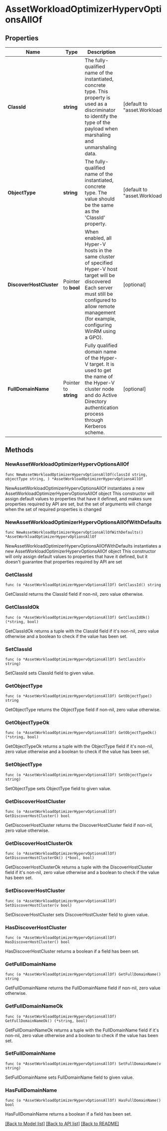 # AssetWorkloadOptimizerHypervOptionsAllOf

## Properties

Name | Type | Description | Notes
------------ | ------------- | ------------- | -------------
**ClassId** | **string** | The fully-qualified name of the instantiated, concrete type. This property is used as a discriminator to identify the type of the payload when marshaling and unmarshaling data. | [default to "asset.WorkloadOptimizerHypervOptions"]
**ObjectType** | **string** | The fully-qualified name of the instantiated, concrete type. The value should be the same as the &#39;ClassId&#39; property. | [default to "asset.WorkloadOptimizerHypervOptions"]
**DiscoverHostCluster** | Pointer to **bool** | When enabled, all Hyper-V hosts in the same cluster of specified Hyper-V host target will be discovered Each server must still be configured to allow remote management (for example, configuring WinRM using a GPO). | [optional] 
**FullDomainName** | Pointer to **string** | Fully qualified domain name of the Hyper-V target. It is used to get the name of the Hyper-V cluster node and do Active Directory authentication process through Kerberos scheme. | [optional] 

## Methods

### NewAssetWorkloadOptimizerHypervOptionsAllOf

`func NewAssetWorkloadOptimizerHypervOptionsAllOf(classId string, objectType string, ) *AssetWorkloadOptimizerHypervOptionsAllOf`

NewAssetWorkloadOptimizerHypervOptionsAllOf instantiates a new AssetWorkloadOptimizerHypervOptionsAllOf object
This constructor will assign default values to properties that have it defined,
and makes sure properties required by API are set, but the set of arguments
will change when the set of required properties is changed

### NewAssetWorkloadOptimizerHypervOptionsAllOfWithDefaults

`func NewAssetWorkloadOptimizerHypervOptionsAllOfWithDefaults() *AssetWorkloadOptimizerHypervOptionsAllOf`

NewAssetWorkloadOptimizerHypervOptionsAllOfWithDefaults instantiates a new AssetWorkloadOptimizerHypervOptionsAllOf object
This constructor will only assign default values to properties that have it defined,
but it doesn't guarantee that properties required by API are set

### GetClassId

`func (o *AssetWorkloadOptimizerHypervOptionsAllOf) GetClassId() string`

GetClassId returns the ClassId field if non-nil, zero value otherwise.

### GetClassIdOk

`func (o *AssetWorkloadOptimizerHypervOptionsAllOf) GetClassIdOk() (*string, bool)`

GetClassIdOk returns a tuple with the ClassId field if it's non-nil, zero value otherwise
and a boolean to check if the value has been set.

### SetClassId

`func (o *AssetWorkloadOptimizerHypervOptionsAllOf) SetClassId(v string)`

SetClassId sets ClassId field to given value.


### GetObjectType

`func (o *AssetWorkloadOptimizerHypervOptionsAllOf) GetObjectType() string`

GetObjectType returns the ObjectType field if non-nil, zero value otherwise.

### GetObjectTypeOk

`func (o *AssetWorkloadOptimizerHypervOptionsAllOf) GetObjectTypeOk() (*string, bool)`

GetObjectTypeOk returns a tuple with the ObjectType field if it's non-nil, zero value otherwise
and a boolean to check if the value has been set.

### SetObjectType

`func (o *AssetWorkloadOptimizerHypervOptionsAllOf) SetObjectType(v string)`

SetObjectType sets ObjectType field to given value.


### GetDiscoverHostCluster

`func (o *AssetWorkloadOptimizerHypervOptionsAllOf) GetDiscoverHostCluster() bool`

GetDiscoverHostCluster returns the DiscoverHostCluster field if non-nil, zero value otherwise.

### GetDiscoverHostClusterOk

`func (o *AssetWorkloadOptimizerHypervOptionsAllOf) GetDiscoverHostClusterOk() (*bool, bool)`

GetDiscoverHostClusterOk returns a tuple with the DiscoverHostCluster field if it's non-nil, zero value otherwise
and a boolean to check if the value has been set.

### SetDiscoverHostCluster

`func (o *AssetWorkloadOptimizerHypervOptionsAllOf) SetDiscoverHostCluster(v bool)`

SetDiscoverHostCluster sets DiscoverHostCluster field to given value.

### HasDiscoverHostCluster

`func (o *AssetWorkloadOptimizerHypervOptionsAllOf) HasDiscoverHostCluster() bool`

HasDiscoverHostCluster returns a boolean if a field has been set.

### GetFullDomainName

`func (o *AssetWorkloadOptimizerHypervOptionsAllOf) GetFullDomainName() string`

GetFullDomainName returns the FullDomainName field if non-nil, zero value otherwise.

### GetFullDomainNameOk

`func (o *AssetWorkloadOptimizerHypervOptionsAllOf) GetFullDomainNameOk() (*string, bool)`

GetFullDomainNameOk returns a tuple with the FullDomainName field if it's non-nil, zero value otherwise
and a boolean to check if the value has been set.

### SetFullDomainName

`func (o *AssetWorkloadOptimizerHypervOptionsAllOf) SetFullDomainName(v string)`

SetFullDomainName sets FullDomainName field to given value.

### HasFullDomainName

`func (o *AssetWorkloadOptimizerHypervOptionsAllOf) HasFullDomainName() bool`

HasFullDomainName returns a boolean if a field has been set.


[[Back to Model list]](../README.md#documentation-for-models) [[Back to API list]](../README.md#documentation-for-api-endpoints) [[Back to README]](../README.md)


